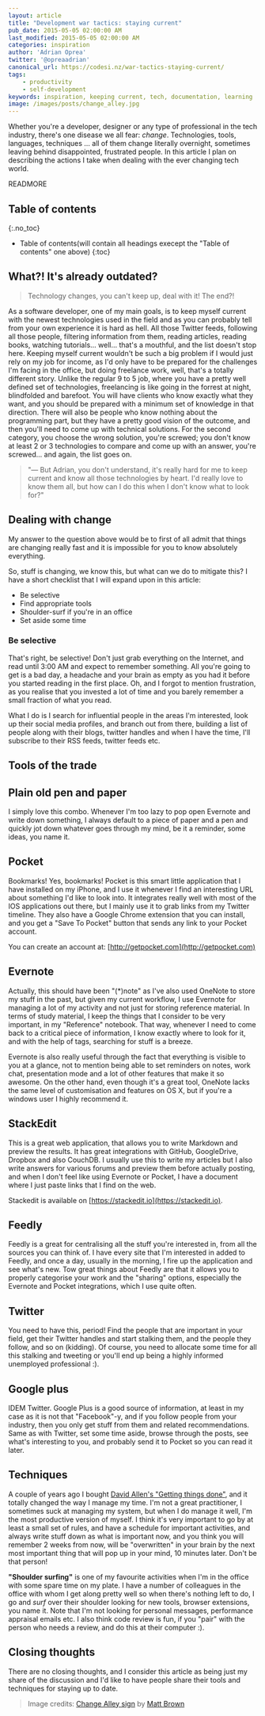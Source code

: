 ```yaml
---
layout: article
title: "Development war tactics: staying current"
pub_date: 2015-05-05 02:00:00 AM
last_modified: 2015-05-05 02:00:00 AM
categories: inspiration
author: 'Adrian Oprea'
twitter: '@opreaadrian'
canonical_url: https://codesi.nz/war-tactics-staying-current/
tags:
    - productivity
    - self-development
keywords: inspiration, keeping current, tech, documentation, learning
image: /images/posts/change_alley.jpg
---
```


Whether you're a developer, designer or any type of professional in the tech industry, there's one disease we all fear: *change*. Technologies, tools, languages, techniques ... all of them change literally overnight, sometimes leaving behind disappointed, frustrated people. In this article I plan on describing the actions I take when dealing with the ever changing tech world.

READMORE

## Table of contents
{:.no_toc}

* Table of contents(will contain all headings execept the "Table of contents" one above)
{:toc}

## What?! It's already outdated?

> Technology changes, you can't keep up, deal with it!
> The end?!

As a software developer, one of my main goals, is to keep myself current with the newest technologies used in the field and as you can probably tell from your own experience it is hard as hell. All those Twitter feeds, following all those people, filtering information from them, reading articles, reading books, watching tutorials... well... that's a mouthful, and the list doesn't stop here.
Keeping myself current wouldn't be such a big problem if I would just rely on my job for income, as I'd only have to be prepared for the challenges I'm facing in the office, but doing freelance work, well, that's a totally different story.
Unlike the regular 9 to 5 job, where you have a pretty well defined set of technologies, freelancing is like going in the forrest at night, blindfolded and barefoot.
You will have clients who know exactly what they want, and you should be prepared with a minimum set of knowledge in that direction. There will also be people who know nothing about the programming part, but they have a pretty good vision of the outcome, and then you'll need to come up with technical solutions. For the second category, you choose the wrong solution, you're screwed; you don't know at least 2 or 3 technologies to compare and come up with an answer, you're screwed... and again, the list goes on.

> "&mdash; But Adrian, you don't understand, it's really hard for me to keep current and know all those technologies by heart. I'd really love to know them all, but how can I do this when I don't know what to look for?"

## Dealing with change
My answer to the question above would be to first of all admit that things are changing really fast and it is impossible for you to know absolutely everything.

So, stuff is changing, we know this, but what can we do to mitigate this? I have a short checklist that I will expand upon in this article:

* Be selective
* Find appropriate tools
* Shoulder-surf if you're in an office
* Set aside some time

### Be selective
That's right, be selective! Don't just grab everything on the Internet, and read until 3:00 AM and expect to remember something. All you're going to get is a bad day, a headache and your brain as empty as you had it before you started reading in the first place. Oh, and I forgot to mention frustration, as you realise that you invested a lot of time and you barely remember a small fraction of what you read.

What I do is I search for influential people in the areas I'm interested, look up their social media profiles, and branch out from there, building a list of people along with their blogs, twitter handles and when I have the time, I'll subscribe to their RSS feeds, twitter feeds etc.

## Tools of the trade

## Plain old pen and paper
I simply love this combo. Whenever I'm too lazy to pop open Evernote and write down something, I always default to a piece of paper and a pen and quickly jot down whatever goes through my mind, be it a reminder, some ideas, you name it.

## Pocket
Bookmarks! Yes, bookmarks! Pocket is this smart little application that I have installed on my iPhone, and I use it whenever I find an interesting URL about something I'd like to look into. It integrates really well with most of the IOS applications out there, but I mainly use it to grab links from my Twitter timeline. They also have a Google Chrome extension that you can install, and you get a "Save To Pocket" button that sends any link to your Pocket account.

You can create an account at: [http://getpocket.com](http://getpocket.com)

## Evernote
Actually, this should have been "(*)note" as I've also used OneNote to store my stuff in the past, but given my current workflow, I use Evernote for managing a lot of my activity and not just for storing reference material.
In terms of study material, I keep the things that I consider to be very important, in my "Reference" notebook. That way, whenever I need to come back to a critical piece of information, I know exactly where to look for it, and with the help of tags, searching for stuff is a breeze.

Evernote is also really useful through the fact that everything is visible to you at a glance, not to mention being able to set reminders on notes, work chat, presentation mode and a lot of other features that make it so awesome.
On the other hand, even though it's a great tool, OneNote lacks the same level of customisation and features on OS X, but if you're a windows user I highly recommend it.

## StackEdit
This is a great web application, that allows you to write Markdown and preview the results. It has great integrations with GitHub, GoogleDrive, Dropbox and also CouchDB.
I usually use this to write my articles but I also write answers for various forums and preview them before actually posting, and when I don't feel like using Evernote or Pocket, I have a document where I just paste links that I find on the web.

Stackedit is available on [https://stackedit.io](https://stackedit.io).

## Feedly
Feedly is a great for centralising all the stuff you're interested in, from all the sources you can think of. I have every site that I'm interested in added to Feedly, and once a day, usually in the morning, I fire up the application and see what's new. Tow great things about Feedly are that it allows you to properly categorise your work and the "sharing" options, especially the Evernote and Pocket integrations, which I use quite often.

## Twitter
You need to have this, period! Find the people that are important in your field, get their Twitter handles and start stalking them, and the people they follow, and so on (kidding). Of course, you need to allocate some time for all this stalking and tweeting or you'll end up being a highly informed unemployed professional :).

## Google plus
IDEM Twitter. Google Plus is a good source of information, at least in my case as it is not that "Facebook"-y, and if you follow people from your industry, then you only get stuff from them and related recommendations. Same as with Twitter, set some time aside, browse through the posts, see what's interesting to you, and probably send it to Pocket so you can read it later.

## Techniques
A couple of years ago I bought [David Allen's "Getting things done"](amzn.com/0142000280), and it totally changed the way I manage my time. I'm not a great practitioner, I sometimes suck at managing my system, but when I do manage it well, I'm the most productive version of myself.
I think it's very important to go by at least a small set of rules, and have a schedule for important activities,  and always write stuff down as what is important now, and you think you will remember 2 weeks from now, will be "overwritten" in your brain by the next most important thing that will pop up in your mind, 10 minutes later. Don't be that person!

**"Shoulder surfing"** is one of my favourite activities when I'm in the office with some spare time on my plate. I have  a number of colleagues in the office with whom I get along pretty well so when there's nothing left to do, I go and *surf* over their shoulder looking for new tools, browser extensions, you name it. Note that I'm not looking for personal messages, performance appraisal emails etc. I also think code review is fun, if you "pair" with the person who needs a review, and do this at their computer :).

## Closing thoughts
There are no closing thoughts, and I consider this article as being just my share of the discussion and I'd like to have people share their tools and techniques for staying up to date.

> Image credits: [Change Alley sign](https://flic.kr/p/5Py8CH) by [Matt Brown](https://www.flickr.com/photos/londonmatt/)

